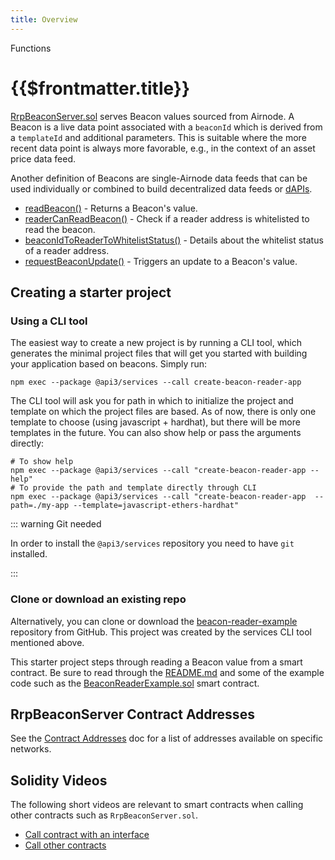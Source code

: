 ```yaml
---
title: Overview
---
```


<TitleSpan>Functions</TitleSpan>

# {{$frontmatter.title}}

<VersionWarning/>

<TocHeader /> <TOC class="table-of-contents" :include-level="[2,3]" />

[RrpBeaconServer.sol](https://github.com/api3dao/airnode/blob/master/packages/airnode-protocol/contracts/rrp/requesters/RrpBeaconServer.sol) serves Beacon values sourced from Airnode. A Beacon is a live data point associated with a `beaconId` which is derived from a `templateId` and additional parameters. This is suitable where the more recent data point is always more favorable, e.g., in the context of an asset price data feed.

Another definition of Beacons are single-Airnode data feeds that can be used individually or combined to build decentralized data feeds or [dAPIs](../#dapis-building-on-beacons).

- [readBeacon()](./read-beacon.md) - Returns a Beacon's value.
- [readerCanReadBeacon()](./reader-can-read-beacon.md) - Check if a reader address is whitelisted to read the beacon.
- [beaconIdToReaderToWhitelistStatus()](./beaconid-reader-whiteliststatus.md) - Details about the whitelist status of a reader address.
- [requestBeaconUpdate()](./request-beacon-update.md) - Triggers an update to a Beacon's value.

## Creating a starter project

### Using a CLI tool

The easiest way to create a new project is by running a CLI tool, which generates the minimal project files that will get you started with building your application based on beacons. Simply run:

```
npm exec --package @api3/services --call create-beacon-reader-app
```

The CLI tool will ask you for path in which to initialize the project and template on which the project files are based. As of now, there is only one template to choose (using javascript + hardhat), but there will be more templates in the future. You can also show help or pass the arguments directly:

```
# To show help
npm exec --package @api3/services --call "create-beacon-reader-app --help"
# To provide the path and template directly through CLI
npm exec --package @api3/services --call "create-beacon-reader-app  --path=./my-app --template=javascript-ethers-hardhat"
```

::: warning Git needed

In order to install the `@api3/services` repository you need to have `git` installed.

:::

### Clone or download an existing repo

Alternatively, you can clone or download the [beacon-reader-example](https://github.com/api3dao/beacon-reader-example) repository from GitHub. This project was created by the services CLI tool mentioned above.

This starter project steps through reading a Beacon value from a smart contract. Be sure to read through the [README.md](https://github.com/api3dao/beacon-reader-example/blob/main/README.md) and some of the example code such as the [BeaconReaderExample.sol](https://github.com/api3dao/beacon-reader-example/blob/main/contracts/BeaconReaderExample.sol) smart contract.

## RrpBeaconServer Contract Addresses

See the [Contract Addresses](../reference/contract-addresses.md) doc for a list of addresses available on specific networks.

## Solidity Videos

The following short videos are relevant to smart contracts when calling other contracts such as `RrpBeaconServer.sol`.

- [Call contract with an interface](https://www.youtube.com/watch?v=tbjyc-VQaQo)
- [Call other contracts](https://www.youtube.com/watch?v=6aQErpWPLbk)
